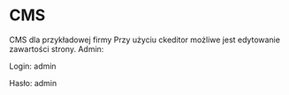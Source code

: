 # CMS
CMS dla przykładowej firmy
Przy użyciu ckeditor możliwe jest edytowanie zawartości strony.
Admin:

Login:
admin

Hasło:
admin
